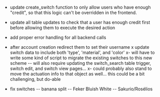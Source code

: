 - update create_switch function to only allow users who have enough "credit", so that this logic can't be overridden in the frontend.
- update all table updates to check that a user has enough credit first before allowing them to execute the desired action
- add proper error handling for all backend calls
- after account creation redirect them to set their username
x update switch data to include both 'type', 'material', and 'color'
x- will have to write some kind of script to migrate the existing switches to this new scheme
-- will also require updating the switch_search table trigger, switch edit, and switch view pages...
x- could probably also stand to move the actuation info to that object as well...  this could be a bit challenging, but do-able

- fix switches
-- banana split
-- Feker Bluish White
-- Sakurio/Rosélios
